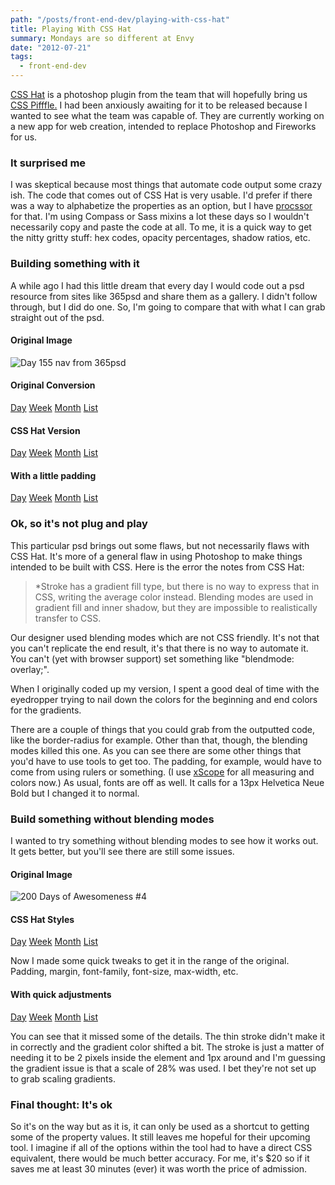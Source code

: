 ```yaml
---
path: "/posts/front-end-dev/playing-with-css-hat"
title: Playing With CSS Hat
summary: Mondays are so different at Envy
date: "2012-07-21"
tags:
  - front-end-dev
---
```


[CSS Hat](http://csshat.com) is a photoshop plugin from the team that will hopefully bring us [CSS Pifffle.](http://csspiffle.com) I had been anxiously awaiting for it to be released because I wanted to see what the team was capable of. They are currently working on a new app for web creation, intended to replace Photoshop and Fireworks for us.

### It surprised me

I was skeptical because most things that automate code output some crazy ish. The code that comes out of CSS Hat is very usable. I'd prefer if there was a way to alphabetize the properties as an option, but I have [procssor](http://procssor.com) for that. I'm using Compass or Sass mixins a lot these days so I wouldn't necessarily copy and paste the code at all. To me, it is a quick way to get the nitty gritty stuff: hex codes, opacity percentages, shadow ratios, etc.

### Building something with it

A while ago I had this little dream that every day I would code out a psd resource from sites like 365psd and share them as a gallery. I didn't follow through, but I did do one. So, I'm going to compare that with what I can grab straight out of the psd.

#### Original Image

![Day 155 nav from 365psd](/posts/front-end-dev/playing-with-css-hat/day155.png)

#### Original Conversion

<nav>
  <a class="first" href="#">Day</a>
  <a href="#">Week</a>
  <a href="#">Month</a>
  <a class="last" href="#">List</a>
</nav>

#### CSS Hat Version

<nav>
  <a class="first" href="#">Day</a>
  <a href="#">Week</a>
  <a href="#">Month</a>
  <a class="last" href="#">List</a>
</nav>

#### With a little padding

<nav>
  <a class="first" href="#">Day</a>
  <a href="#">Week</a>
  <a href="#">Month</a>
  <a class="last" href="#">List</a>
</nav>

### Ok, so it's not plug and play

This particular psd brings out some flaws, but not necessarily flaws with CSS Hat. It's more of a general flaw in using Photoshop to make things intended to be built with CSS. Here is the error the notes from CSS Hat:

> \*Stroke has a gradient fill type, but there is no way to express that in CSS, writing the average color instead. Blending modes are used in gradient fill and inner shadow, but they are impossible to realistically transfer to CSS.

Our designer used blending modes which are not CSS friendly. It's not that you can't replicate the end result, it's that there is no way to automate it. You can't (yet with browser support) set something like "blendmode: overlay;".

When I originally coded up my version, I spent a good deal of time with the eyedropper trying to nail down the colors for the beginning and end colors for the gradients.

There are a couple of things that you could grab from the outputted code, like the border-radius for example. Other than that, though, the blending modes killed this one. As you can see there are some other things that you'd have to use tools to get too. The padding, for example, would have to come from using rulers or something. (I use [xScope](http://iconfactory.com/software/xscope) for all measuring and colors now.) As usual, fonts are off as well. It calls for a 13px Helvetica Neue Bold but I changed it to normal.

### Build something without blending modes

I wanted to try something without blending modes to see how it works out. It gets better, but you'll see there are still some issues.

#### Original Image

![200 Days of Awesomeness #4](/posts/front-end-dev/playing-with-css-hat/200days-4.png)

#### CSS Hat Styles

<nav>
  <a class="first" href="#">Day</a>
  <a href="#">Week</a>
  <a href="#">Month</a>
  <a class="last" href="#">List</a>
</nav>

Now I made some quick tweaks to get it in the range of the original. Padding, margin, font-family, font-size, max-width, etc.

#### With quick adjustments

<nav>
  <a class="first" href="#">Day</a>
  <a href="#">Week</a>
  <a href="#">Month</a>
  <a class="last" href="#">List</a>
</nav>

You can see that it missed some of the details. The thin stroke didn't make it in correctly and the gradient color shifted a bit. The stroke is just a matter of needing it to be 2 pixels inside the element and 1px around and I'm guessing the gradient issue is that a scale of 28% was used. I bet they're not set up to grab scaling gradients.

### Final thought: It's ok

So it's on the way but as it is, it can only be used as a shortcut to getting some of the property values. It still leaves me hopeful for their upcoming tool. I imagine if all of the options within the tool had to have a direct CSS equivalent, there would be much better accuracy. For me, it's \$20 so if it saves me at least 30 minutes (ever) it was worth the price of admission.
